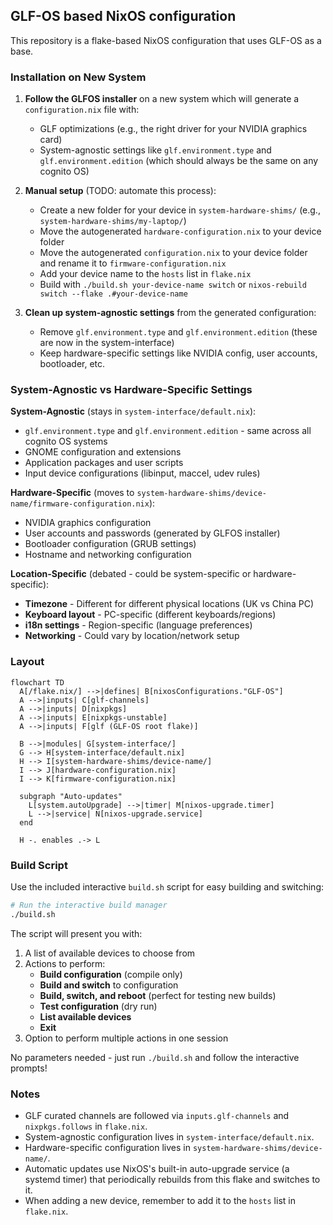 ## GLF-OS based NixOS configuration

This repository is a flake-based NixOS configuration that uses GLF-OS as a base.

### Installation on New System

1. **Follow the GLFOS installer** on a new system which will generate a `configuration.nix` file with:
   - GLF optimizations (e.g., the right driver for your NVIDIA graphics card)
   - System-agnostic settings like `glf.environment.type` and `glf.environment.edition` (which should always be the same on any cognito OS)

2. **Manual setup** (TODO: automate this process):
   - Create a new folder for your device in `system-hardware-shims/` (e.g., `system-hardware-shims/my-laptop/`)
   - Move the autogenerated `hardware-configuration.nix` to your device folder
   - Move the autogenerated `configuration.nix` to your device folder and rename it to `firmware-configuration.nix`
   - Add your device name to the `hosts` list in `flake.nix`
   - Build with `./build.sh your-device-name switch` or `nixos-rebuild switch --flake .#your-device-name`

3. **Clean up system-agnostic settings** from the generated configuration:
   - Remove `glf.environment.type` and `glf.environment.edition` (these are now in the system-interface)
   - Keep hardware-specific settings like NVIDIA config, user accounts, bootloader, etc.

### System-Agnostic vs Hardware-Specific Settings

**System-Agnostic** (stays in `system-interface/default.nix`):
- `glf.environment.type` and `glf.environment.edition` - same across all cognito OS systems
- GNOME configuration and extensions
- Application packages and user scripts
- Input device configurations (libinput, maccel, udev rules)

**Hardware-Specific** (moves to `system-hardware-shims/device-name/firmware-configuration.nix`):
- NVIDIA graphics configuration
- User accounts and passwords (generated by GLFOS installer)
- Bootloader configuration (GRUB settings)
- Hostname and networking configuration

**Location-Specific** (debated - could be system-specific or hardware-specific):
- **Timezone** - Different for different physical locations (UK vs China PC)
- **Keyboard layout** - PC-specific (different keyboards/regions)
- **i18n settings** - Region-specific (language preferences)
- **Networking** - Could vary by location/network setup

### Layout

```mermaid
flowchart TD
  A[/flake.nix/] -->|defines| B[nixosConfigurations."GLF-OS"]
  A -->|inputs| C[glf-channels]
  A -->|inputs| D[nixpkgs]
  A -->|inputs| E[nixpkgs-unstable]
  A -->|inputs| F[glf (GLF-OS root flake)]

  B -->|modules| G[system-interface/]
  G --> H[system-interface/default.nix]
  H --> I[system-hardware-shims/device-name/]
  I --> J[hardware-configuration.nix]
  I --> K[firmware-configuration.nix]

  subgraph "Auto-updates"
    L[system.autoUpgrade] -->|timer| M[nixos-upgrade.timer]
    L -->|service| N[nixos-upgrade.service]
  end

  H -. enables .-> L
```

### Build Script

Use the included interactive `build.sh` script for easy building and switching:

```bash
# Run the interactive build manager
./build.sh
```

The script will present you with:
1. A list of available devices to choose from
2. Actions to perform:
   - **Build configuration** (compile only)
   - **Build and switch** to configuration
   - **Build, switch, and reboot** (perfect for testing new builds)
   - **Test configuration** (dry run)
   - **List available devices**
   - **Exit**
3. Option to perform multiple actions in one session

No parameters needed - just run `./build.sh` and follow the interactive prompts!

### Notes

- GLF curated channels are followed via `inputs.glf-channels` and `nixpkgs.follows` in `flake.nix`.
- System-agnostic configuration lives in `system-interface/default.nix`.
- Hardware-specific configuration lives in `system-hardware-shims/device-name/`.
- Automatic updates use NixOS's built-in auto-upgrade service (a systemd timer) that periodically rebuilds from this flake and switches to it.
- When adding a new device, remember to add it to the `hosts` list in `flake.nix`.


